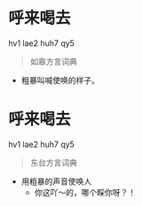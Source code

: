 # 呼来喝去
hv1 lae2 huh7 qy5
> 如皋方言词典
- 粗暴叫喊使唤的样子。

# 呼来喝去
hv1 lae2 huh7 qy5
> 东台方言词典
- 用粗暴的声音使唤人
  - 你这吖～的，哪个睬你呀？！
